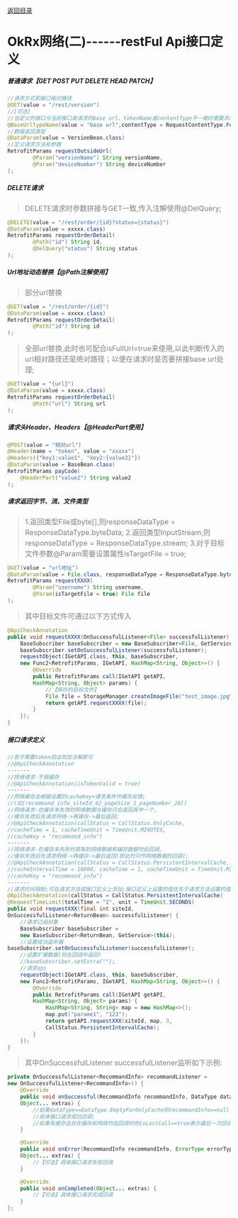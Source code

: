 [返回目录](/dev_documents/docs/okrx-net-document-dir.md)
# OkRx网络(二)------restFul Api接口定义
##### 普通请求【GET POST PUT DELETE HEAD PATCH】
```java
//请求方式和接口相对路径
@GET(value = "/rest/version")
//[可选]
//当定义的接口与当前接口类请求的base url、tokenName或contentType不一致时需要添加注解
@BaseUrlTypeName(value = "base url",contentType = RequestContentType.Form)
//数据返回类型
@DataParam(value = VersionBean.class)
//定义请求方法和参数
RetrofitParams requestOutsideUrl(
        @Param("versionName") String versionName,
        @Param("deviceNumber") String deviceNumber
);
```
##### DELETE请求
><font color=gray size=3>DELETE请求时参数拼接与GET一致,传入注解使用@DelQuery;</font>

```java
@DELETE(value = "/rest/order/{id}?status={status}")
@DataParam(value = xxxxx.class)
RetrofitParams requestOrderDetail(
        @Path("id") String id,
        @DelQuery("status") String status
);
```
##### Url地址动态替换【@Path注解使用】
><font color=gray size=3>部分url替换</font>

```java
@GET(value = "/rest/order/{id}")
@DataParam(value = xxxxx.class)
RetrofitParams requestOrderDetail(
        @Path("id") String id
);
```
><font color=gray size=3>全部url替换,此时也可配合isFullUrl=true来使用,以此判断传入的url相对路径还是绝对路径；以便在请求时是否要拼接base url处理;</font>

```java
@GET(value = "{url}")
@DataParam(value = xxxxx.class)
RetrofitParams requestOrderDetail(
        @Path("url") String url
);
```
##### 请求头Header、Headers【@HeaderPart使用】
```java
@POST(value = "相对url")
@Header(name = "token", value = "xxxxx")
@Headers({"key1:value1", "key2:{value2}"})
@DataParam(value = BaseBean.class)
RetrofitParams payCode(
    @HeaderPart("value2") String value2
);
```
##### 请求返回字节、流、文件类型
><font color=gray size=3>1.返回类型File或byte[],则responseDataType = ResponseDataType.byteData;
2.返回类型InputStream,则responseDataType = ResponseDataType.stream;
3.对于目标文件参数@Param需要设置属性isTargetFile = true;</font>

```java
@GET(value = "url地址")
@DataParam(value = File.class, responseDataType = ResponseDataType.byteData)
RetrofitParams requestXXXX(
        @Param("username") String username,
        @Param(isTargetFile = true) File file
);
```
><font color=gray size=3>其中目标文件可通过以下方式传入</font>

```java
@ApiCheckAnnotation
public void requestXXXX(OnSuccessfulListener<File> successfulListener) {
    BaseSubscriber baseSubscriber = new BaseSubscriber<File, GetService>(this);
    baseSubscriber.setOnSuccessfulListener(successfulListener);
    requestObject(IGetAPI.class, this, baseSubscriber,
    new Func2<RetrofitParams, IGetAPI, HashMap<String, Object>>() {
        @Override
        public RetrofitParams call(IGetAPI getAPI,
        HashMap<String, Object> params) {
            //【保存的目标文件】
            File file = StorageManager.createImageFile("test_image.jpg");
            return getAPI.requestXXXX(file);
        }
    });
}
```
##### 接口请求定义
```java
//若不需要token验证则加注解即可
//@ApiCheckAnnotation
-------
//网络请求-不做缓存
//@ApiCheckAnnotation(isTokenValid = true)
-------
//网络缓存会根据设置的cacheKey+请求条件作缓存处理;
//(如[recommand_info_siteId_42_pageSize_1_pageNumber_20])
//网络请求-在缓存未失效时网络数据与缓存只会返回其中一个,
//缓存失效后先请求网络->再缓存->最后返回;
//@ApiCheckAnnotation(callStatus = CallStatus.OnlyCache, 
//cacheTime = 1, cacheTimeUnit = TimeUnit.MINUTES,
//cacheKey = "recommand_info")
-------
//网络请求-在缓存未失败时获取到网络数据和缓存数据均会回调,
//缓存失效后先请求网络->再缓存->最后返回(即此时只作网络数据的回调);
//@ApiCheckAnnotation(callStatus = CallStatus.PersistentIntervalCache,
//cacheIntervalTime = 10000, cacheTime = 1, cacheTimeUnit = TimeUnit.MINUTES,
//cacheKey = "recommand_info")
-------
//请求时间限制;可在请求方法或接口定义上添加;接口定义上设置的值优先于请求方法设置的值;
@ApiCheckAnnotation(callStatus = CallStatus.PersistentIntervalCache)
@RequestTimeLimit(totalTime = "2", unit = TimeUnit.SECONDS)
public void requestXXX(final int siteId,
OnSuccessfulListener<ReturnBean> successfulListener) {
    //请求订阅对象
    BaseSubscriber baseSubscriber = 
    new BaseSubscriber<ReturnBean, GetService>(this);
    //设置成功监听器
baseSubscriber.setOnSuccessfulListener(successfulListener);
    //设置扩展数据(将在回调中返回)
    //baseSubscriber.setExtra("");
    //请求api
    requestObject(IGetAPI.class, this, baseSubscriber,
    new Func2<RetrofitParams, IGetAPI, HashMap<String, Object>>() {
        @Override
        public RetrofitParams call(IGetAPI getAPI,
        HashMap<String, Object> params) {
            HashMap<String, String> map = new HashMap<>();
            map.put("parame1", "123");
            return getAPI.requestXXX(siteId, map, 3, 
            CallStatus.PersistentIntervalCache);
        }
    });
}
```
><font color=gray size=3>其中OnSuccessfulListener<ReturnBean> successfulListener监听如下示例:</font>

```java
private OnSuccessfulListener<RecommandInfo> recommandListener = 
new OnSuccessfulListener<RecommandInfo>() {
    @Override
    public void onSuccessful(RecommandInfo recommandInfo, DataType dataType,
    Object... extras) {
        //如果dataType==DataType.EmptyForOnlyCache则recommandInfo==null
        //具体接口请求成功回调;
        //如果有缓存且存在缓存和网络均会回调时则isLastCall==true表示最后一次回调
    }

    @Override
    public void onError(RecommandInfo recommandInfo, ErrorType errorType,
    Object... extras) {
        //【可选】具体接口请求失败回调
    }

    @Override
    public void onCompleted(Object... extras) {
        //【可选】具体接口请求完成回调
    }
};
```


